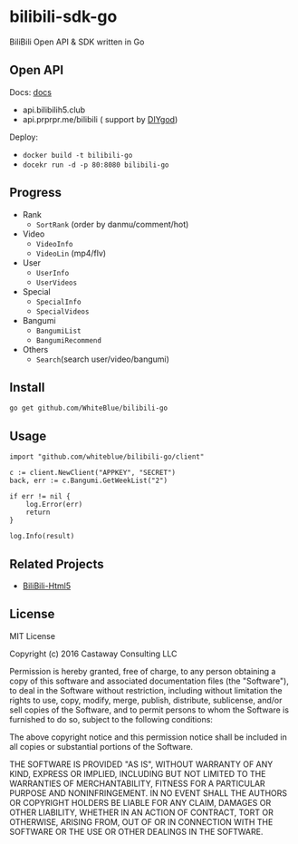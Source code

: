 # bilibili-sdk-go

BiliBili Open API & SDK written in Go



## Open API

Docs: [docs](docs/api_doc.md)

* api.bilibilih5.club
* api.prprpr.me/bilibili ( support by [DIYgod](https://github.com/DIYgod))

Deploy:

* ```docker build -t bilibili-go```
* ```docekr run -d -p 80:8080 bilibili-go```


## Progress

* Rank
	* ```SortRank``` (order by danmu/comment/hot)
* Video
	* ```VideoInfo```
	* ```VideoLin``` (mp4/flv)
* User
	* ```UserInfo```
	* ```UserVideos```
* Special
	* ```SpecialInfo```
	* ```SpecialVideos```
* Bangumi
	* ```BangumiList```
	* ```BangumiRecommend```
* Others
	* ```Search```(search user/video/bangumi)



## Install

```
go get github.com/WhiteBlue/bilibili-go
```

## Usage

```
import "github.com/whiteblue/bilibili-go/client"

c := client.NewClient("APPKEY", "SECRET")
back, err := c.Bangumi.GetWeekList("2")

if err != nil {
    log.Error(err)
    return
}

log.Info(result)

```

## Related Projects

* [BiliBili-Html5](http://bilibilih5.club)



## License

MIT License

Copyright (c) 2016 Castaway Consulting LLC

Permission is hereby granted, free of charge, to any person obtaining a copy
of this software and associated documentation files (the "Software"), to deal
in the Software without restriction, including without limitation the rights
to use, copy, modify, merge, publish, distribute, sublicense, and/or sell
copies of the Software, and to permit persons to whom the Software is
furnished to do so, subject to the following conditions:

The above copyright notice and this permission notice shall be included in all
copies or substantial portions of the Software.

THE SOFTWARE IS PROVIDED "AS IS", WITHOUT WARRANTY OF ANY KIND, EXPRESS OR
IMPLIED, INCLUDING BUT NOT LIMITED TO THE WARRANTIES OF MERCHANTABILITY,
FITNESS FOR A PARTICULAR PURPOSE AND NONINFRINGEMENT. IN NO EVENT SHALL THE
AUTHORS OR COPYRIGHT HOLDERS BE LIABLE FOR ANY CLAIM, DAMAGES OR OTHER
LIABILITY, WHETHER IN AN ACTION OF CONTRACT, TORT OR OTHERWISE, ARISING FROM,
OUT OF OR IN CONNECTION WITH THE SOFTWARE OR THE USE OR OTHER DEALINGS IN THE
SOFTWARE.


